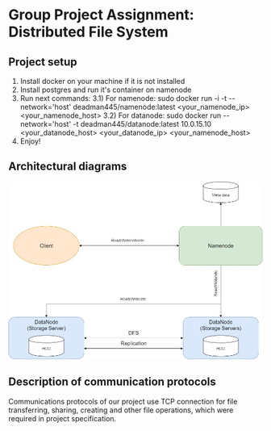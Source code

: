# Group Project Assignment: Distributed File System

## Project setup
1) Install docker on your machine if it is not installed
2) Install postgres and run it's container on namenode
3) Run next commands:
  3.1) For namenode:
  sudo docker run -i -t --network='host' deadman445/namenode:latest <your_namenode_ip> <your_namenode_host>
  3.2) For datanode:
  sudo docker run --network='host' -t deadman445/datanode:latest 10.0.15.10 <your_datanode_host> <your_datanode_ip> <your_namenode_host>
4) Enjoy!  
## Architectural diagrams
![Chat](https://github.com/KonevDmitry/ds_project/blob/master/Untitled%20Diagram.jpg)

## Description of communication protocols
Communications protocols of our project use TCP connection for file transferring, sharing, creating and other file operations, which were required in project specification.
